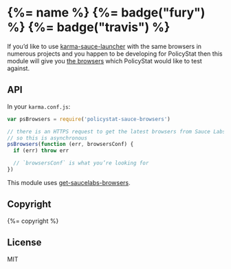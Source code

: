 # {%= name %} {%= badge("fury") %} {%= badge("travis") %}

If you’d like to use [karma-sauce-launcher](https://www.npmjs.com/package/karma-sauce-launcher)
with the same browsers in numerous projects and you happen to be developing for PolicyStat
then this module will give you [the browsers](./lib/browsers-definition.js) which
PolicyStat would like to test against.

## API

In your `karma.conf.js`:
```js
var psBrowsers = require('policystat-sauce-browsers')

// there is an HTTPS request to get the latest browsers from Sauce Labs
// so this is asynchronous
psBrowsers(function (err, browsersConf) {
  if (err) throw err

  // `browsersConf` is what you’re looking for
})
```

This module uses [get-saucelabs-browsers](https://www.npmjs.com/package/get-saucelabs-browsers).

## Copyright

{%= copyright %}

## License

MIT
